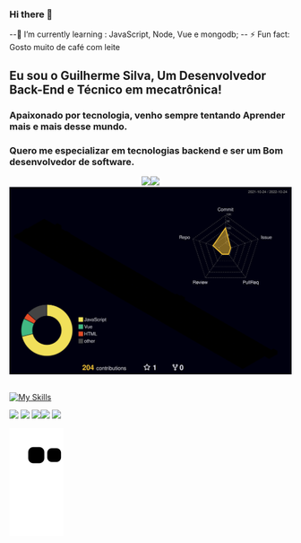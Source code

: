 ### Hi there 👋

--🌱 I’m currently learning :
JavaScript, Node, Vue e mongodb;
-- ⚡ Fun fact: 
Gosto muito de café com leite

## Eu sou o Guilherme Silva,  Um Desenvolvedor Back-End e Técnico em mecatrônica!

### Apaixonado por tecnologia, venho sempre tentando Aprender mais e mais desse mundo. 
### Quero me especializar em tecnologias backend e ser um Bom desenvolvedor de software.
<div align= "center">
 <img height="150em" src="https://github-readme-stats.vercel.app/api/top-langs/?username=guilhermeOsilva&layout=compact&langs_count=7&theme=tokyonight&hide_border=true"/><img height="150em" src="https://github-readme-streak-stats.herokuapp.com/?user=guilhermeOsilva&theme=tokyonight&hide_border=true"/>
</div>

<img src="./profile-3d-contrib/profile-night-rainbow.svg" />

  
  ##
 [![My Skills](https://skillicons.dev/icons?i=js,html,css,java,docker,nodejs,vuejs,react,mysql)](https://skillicons.dev)
<div> 
  <a href="https://www.instagram.com/oguiih_henrii/"target="_blank"><img src="https://img.shields.io/badge/-Instagram-%23E4405F?style=for-the-badge&logo=instagram&logoColor=white" target="_blank"></a>
  <a href="" target="_blank"><img src="https://img.shields.io/badge/Discord-7289DA?style=for-the-badge&logo=discord&logoColor=white" target="_blank"></a> 
  <a href = ""><img src=" https://img.shields.io/badge/Microsoft_Outlook-0078D4?style=for-the-badge&logo=microsoft-outlook&logoColor=white"></a
   <a href="https://www.linkedin.com/in/guilhermeOsilva" target="_blank"><img src="https://img.shields.io/badge/-LinkedIn-%230077B5?style=for-the-badge&logo=linkedin&logoColor=white" target="_blank"></a> 
 <a href = "mailto:guilherme.osilva@bandtec.com.br"> <img src = "https://img.shields.io/badge/Microsoft_Outlook-0078D4?style=for-the-badge&logo=microsoft-outlook&logoColor=white" target = "_ blank"> </a>


   
![Snake animation](https://github.com/guilhermeOsilva/guilhermeOsilva/blob/output/github-contribution-grid-snake.svg)

  
</div>
